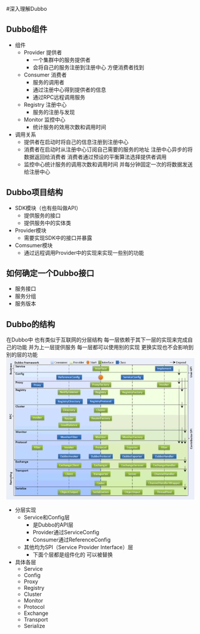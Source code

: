 #深入理解Dubbo
## Dubbo组件
- 组件
  - Provider 提供者
    - 一个集群中的服务提供者
    - 会将自己的服务注册到注册中心 方便消费者找到
  - Consumer 消费者
    - 服务的调用者
    - 通过注册中心得到提供者的信息
    - 通过RPC远程调用服务
  - Registry 注册中心
    - 服务的注册与发现
  - Monitor  监控中心
    - 统计服务的效用次数和调用时间
- 调用关系
  - 提供者在启动时将自己的信息注册到注册中心
  - 消费者在启动时从注册中心订阅自己需要的服务的地址 注册中心异步的将数据返回给消费者 消费者通过预设的平衡算法选择提供者调用
  - 监控中心统计服务的调用次数和调用时间 并每分钟固定一次的将数据发送给注册中心
## Dubbo项目结构
- SDK模块（也有些叫做API）
  - 提供服务的接口
  - 提供服务中的实体类
- Provider模块
  - 需要实现SDK中的接口并暴露
- Comsumer模块
  - 通过远程调用Provider中的实现来实现一些别的功能
## 如何确定一个Dubbo接口
- 服务接口
- 服务分组
- 服务版本
## Dubbo的结构
在Dubbo中 也有类似于互联网的分层结构 每一层依赖于其下一层的实现来完成自己的功能 并为上一层提供服务 每一层都可以使用别的实现 更换实现也不会影响到别的层的功能
![avatar](Dubbo整体架构.png)
- 分层实现
  - Service和Config层
    - 是Dubbo的API层
    - Provider通过ServiceConfig
    - Consumer通过ReferenceConfig
  - 其他均为SPI（Service Provider Interface）层
    - 下面个层都是组件化的 可以被替换
- 具体各层
  - Service
  - Config
  - Proxy
  - Registry
  - Cluster
  - Monitor
  - Protocol
  - Exchange
  - Transport
  - Serialize